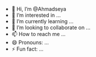- 👋 Hi, I’m @Ahmadseya
- 👀 I’m interested in ...
- 🌱 I’m currently learning ...
- 💞️ I’m looking to collaborate on ...
- 📫 How to reach me ...
- 😄 Pronouns: ...
- ⚡ Fun fact: ...

<!---
Ahmadseya/Ahmadseya is a ✨ special ✨ repository because its `README.md` (this file) appears on your GitHub profile.
You can click the Preview link to take a look at your changes.
--->
